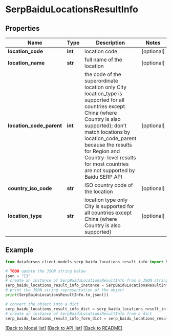 # SerpBaiduLocationsResultInfo


## Properties

Name | Type | Description | Notes
------------ | ------------- | ------------- | -------------
**location_code** | **int** | location code | [optional] 
**location_name** | **str** | full name of the location | [optional] 
**location_code_parent** | **int** | the code of the superordinate location only City location_type is supported for all countries except China (where Country is also supported); don’t match locations by location_code_parent because the results for Region and Country-level results for most countries are not supported by Baidu SERP API | [optional] 
**country_iso_code** | **str** | ISO country code of the location | [optional] 
**location_type** | **str** | location type only City is supported for all countries except China (where Country is also supported) | [optional] 

## Example

```python
from dataforseo_client.models.serp_baidu_locations_result_info import SerpBaiduLocationsResultInfo

# TODO update the JSON string below
json = "{}"
# create an instance of SerpBaiduLocationsResultInfo from a JSON string
serp_baidu_locations_result_info_instance = SerpBaiduLocationsResultInfo.from_json(json)
# print the JSON string representation of the object
print(SerpBaiduLocationsResultInfo.to_json())

# convert the object into a dict
serp_baidu_locations_result_info_dict = serp_baidu_locations_result_info_instance.to_dict()
# create an instance of SerpBaiduLocationsResultInfo from a dict
serp_baidu_locations_result_info_form_dict = serp_baidu_locations_result_info.from_dict(serp_baidu_locations_result_info_dict)
```
[[Back to Model list]](../README.md#documentation-for-models) [[Back to API list]](../README.md#documentation-for-api-endpoints) [[Back to README]](../README.md)


